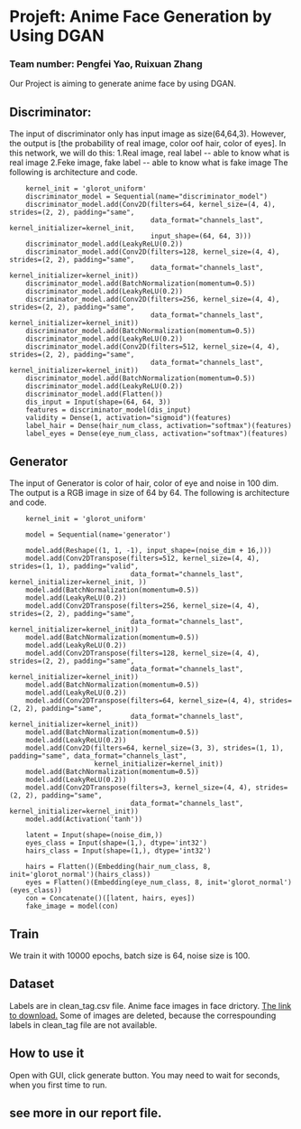 # Projeft: Anime Face Generation by Using DGAN
### Team number: Pengfei Yao, Ruixuan Zhang
Our Project is aiming to generate anime face by using DGAN. 
## Discriminator:
The input of discriminator only has input image as size(64,64,3). However, the output is [the probability of real image, color oof hair, color of eyes].
In this network, we will do this:
    1.Real image, real label -- able to know what is real image
    2.Feke image, fake label -- able to know what is fake image
The following is architecture and code.
```
    kernel_init = 'glorot_uniform'
    discriminator_model = Sequential(name="discriminator_model")
    discriminator_model.add(Conv2D(filters=64, kernel_size=(4, 4), strides=(2, 2), padding="same",
                                   data_format="channels_last", kernel_initializer=kernel_init,
                                   input_shape=(64, 64, 3)))
    discriminator_model.add(LeakyReLU(0.2))
    discriminator_model.add(Conv2D(filters=128, kernel_size=(4, 4), strides=(2, 2), padding="same",
                                   data_format="channels_last", kernel_initializer=kernel_init))
    discriminator_model.add(BatchNormalization(momentum=0.5))
    discriminator_model.add(LeakyReLU(0.2))
    discriminator_model.add(Conv2D(filters=256, kernel_size=(4, 4), strides=(2, 2), padding="same",
                                   data_format="channels_last", kernel_initializer=kernel_init))
    discriminator_model.add(BatchNormalization(momentum=0.5))
    discriminator_model.add(LeakyReLU(0.2))
    discriminator_model.add(Conv2D(filters=512, kernel_size=(4, 4), strides=(2, 2), padding="same",
                                   data_format="channels_last", kernel_initializer=kernel_init))
    discriminator_model.add(BatchNormalization(momentum=0.5))
    discriminator_model.add(LeakyReLU(0.2))
    discriminator_model.add(Flatten())
    dis_input = Input(shape=(64, 64, 3))
    features = discriminator_model(dis_input)
    validity = Dense(1, activation="sigmoid")(features)
    label_hair = Dense(hair_num_class, activation="softmax")(features)
    label_eyes = Dense(eye_num_class, activation="softmax")(features)
```
## Generator
The input of Generator is color of hair, color of eye and noise in 100 dim. The output is a RGB image in size of 64 by 64.
The following is architecture and code.
```
    kernel_init = 'glorot_uniform'

    model = Sequential(name='generator')

    model.add(Reshape((1, 1, -1), input_shape=(noise_dim + 16,)))
    model.add(Conv2DTranspose(filters=512, kernel_size=(4, 4), strides=(1, 1), padding="valid",
                              data_format="channels_last", kernel_initializer=kernel_init, ))
    model.add(BatchNormalization(momentum=0.5))
    model.add(LeakyReLU(0.2))
    model.add(Conv2DTranspose(filters=256, kernel_size=(4, 4), strides=(2, 2), padding="same",
                              data_format="channels_last", kernel_initializer=kernel_init))
    model.add(BatchNormalization(momentum=0.5))
    model.add(LeakyReLU(0.2))
    model.add(Conv2DTranspose(filters=128, kernel_size=(4, 4), strides=(2, 2), padding="same",
                              data_format="channels_last", kernel_initializer=kernel_init))
    model.add(BatchNormalization(momentum=0.5))
    model.add(LeakyReLU(0.2))
    model.add(Conv2DTranspose(filters=64, kernel_size=(4, 4), strides=(2, 2), padding="same",
                              data_format="channels_last", kernel_initializer=kernel_init))
    model.add(BatchNormalization(momentum=0.5))
    model.add(LeakyReLU(0.2))
    model.add(Conv2D(filters=64, kernel_size=(3, 3), strides=(1, 1), padding="same", data_format="channels_last",
                     kernel_initializer=kernel_init))
    model.add(BatchNormalization(momentum=0.5))
    model.add(LeakyReLU(0.2))
    model.add(Conv2DTranspose(filters=3, kernel_size=(4, 4), strides=(2, 2), padding="same",
                              data_format="channels_last", kernel_initializer=kernel_init))
    model.add(Activation('tanh'))

    latent = Input(shape=(noise_dim,))
    eyes_class = Input(shape=(1,), dtype='int32')
    hairs_class = Input(shape=(1,), dtype='int32')

    hairs = Flatten()(Embedding(hair_num_class, 8, init='glorot_normal')(hairs_class))
    eyes = Flatten()(Embedding(eye_num_class, 8, init='glorot_normal')(eyes_class))
    con = Concatenate()([latent, hairs, eyes])
    fake_image = model(con)
```
## Train
We train it with 10000 epochs, batch size is 64, noise size is 100.

## Dataset
Labels are in clean_tag.csv file. Anime face images in face drictory. [The link to download.](https://drive.google.com/file/d/1WWwMgYz9VhKgYfZB0nb_jPmJE-qlEPh0/view?usp=sharing)
Some of images are deleted, because the correspounding labels in clean_tag file are not available.

## How to use it
Open with GUI, click generate button. You may need to wait for seconds, when you first time to run. 
## see more in our report file.




